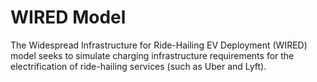 # WIRED Model

The Widespread Infrastructure for Ride-Hailing EV Deployment (WIRED) model seeks to simulate charging infrastructure requirements for the electrification of ride-hailing services (such as Uber and Lyft).
